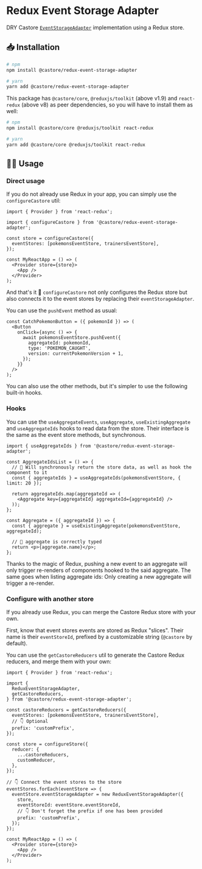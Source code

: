# Redux Event Storage Adapter

DRY Castore [`EventStorageAdapter`](https://github.com/castore-dev/castore/#--eventstorageadapter) implementation using a Redux store.

## 📥 Installation

```bash
# npm
npm install @castore/redux-event-storage-adapter

# yarn
yarn add @castore/redux-event-storage-adapter
```

This package has `@castore/core`, `@reduxjs/toolkit` (above v1.9) and `react-redux` (above v8) as peer dependencies, so you will have to install them as well:

```bash
# npm
npm install @castore/core @reduxjs/toolkit react-redux

# yarn
yarn add @castore/core @reduxjs/toolkit react-redux
```

## 👩‍💻 Usage

### Direct usage

If you do not already use Redux in your app, you can simply use the `configureCastore` util:

```tsx
import { Provider } from 'react-redux';

import { configureCastore } from '@castore/redux-event-storage-adapter';

const store = configureCastore({
  eventStores: [pokemonsEventStore, trainersEventStore],
});

const MyReactApp = () => (
  <Provider store={store}>
    <App />
  </Provider>
);
```

And that's it 🙌 `configureCastore` not only configures the Redux store but also connects it to the event stores by replacing their `eventStorageAdapter`.

You can use the `pushEvent` method as usual:

```tsx
const CatchPokemonButton = ({ pokemonId }) => (
  <Button
    onClick={async () => {
      await pokemonsEventStore.pushEvent({
        aggregateId: pokemonId,
        type: 'POKEMON_CAUGHT',
        version: currentPokemonVersion + 1,
      });
    }}
  />
);
```

You can also use the other methods, but it's simpler to use the following built-in hooks.

### Hooks

You can use the `useAggregateEvents`, `useAggregate`, `useExistingAggregate` and `useAggregateIds` hooks to read data from the store. Their interface is the same as the event store methods, but synchronous.

```tsx
import { useAggregateIds } from '@castore/redux-event-storage-adapter';

const AggregateIdsList = () => {
  // 🙌 Will synchronously return the store data, as well as hook the component to it
  const { aggregateIds } = useAggregateIds(pokemonsEventStore, { limit: 20 });

  return aggregateIds.map(aggregateId => (
    <Aggregate key={aggregateId} aggregateId={aggregateId} />
  ));
};

const Aggregate = ({ aggregateId }) => {
  const { aggregate } = useExistingAggregate(pokemonsEventStore, aggregateId);

  // 🙌 aggregate is correctly typed
  return <p>{aggregate.name}</p>;
};
```

Thanks to the magic of Redux, pushing a new event to an aggregate will only trigger re-renders of components hooked to the said aggregate. The same goes when listing aggregate ids: Only creating a new aggregate will trigger a re-render.

### Configure with another store

If you already use Redux, you can merge the Castore Redux store with your own.

First, know that event stores events are stored as Redux "slices". Their name is their `eventStoreId`, prefixed by a customizable string (`@castore` by default).

You can use the `getCastoreReducers` util to generate the Castore Redux reducers, and merge them with your own:

```tsx
import { Provider } from 'react-redux';

import {
  ReduxEventStorageAdapter,
  getCastoreReducers,
} from '@castore/redux-event-storage-adapter';

const castoreReducers = getCastoreReducers({
  eventStores: [pokemonsEventStore, trainersEventStore],
  // 👇 Optional
  prefix: 'customPrefix',
});

const store = configureStore({
  reducer: {
    ...castoreReducers,
    customReducer,
  },
});

// 👇 Connect the event stores to the store
eventStores.forEach(eventStore => {
  eventStore.eventStorageAdapter = new ReduxEventStorageAdapter({
    store,
    eventStoreId: eventStore.eventStoreId,
    // 👇 Don't forget the prefix if one has been provided
    prefix: 'customPrefix',
  });
});

const MyReactApp = () => (
  <Provider store={store}>
    <App />
  </Provider>
);
```
